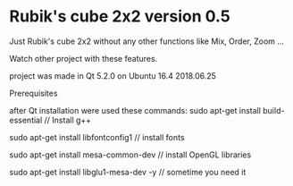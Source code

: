 # Rubik's cube 2x2 version 0.5
Just Rubik's cube 2x2 without any other functions like Mix, Order, Zoom ...

Watch other project with these features.

project was made in Qt 5.2.0 on Ubuntu 16.4 2018.06.25

Prerequisites

after Qt installation were used these commands: sudo apt-get install build-essential // Install g++

sudo apt-get install libfontconfig1 // install fonts

sudo apt-get install mesa-common-dev // install OpenGL libraries

sudo apt-get install libglu1-mesa-dev -y // sometime you need it


